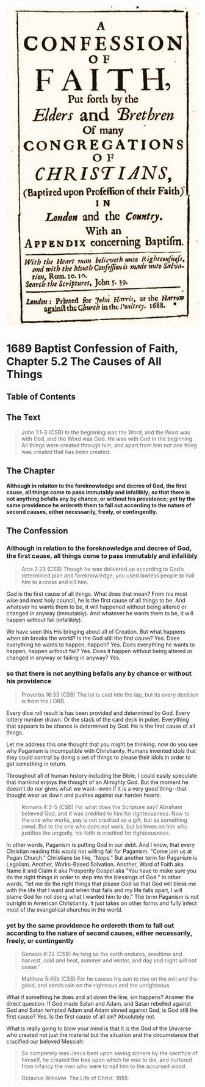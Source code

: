 <img class="intro-right" src="../images/art-1689.png">

# 1689 Baptist Confession of Faith, Chapter 5.2 The Causes of All Things

## Table of Contents

<!-- toc -->

## The Text

>John 1:1-3 (CSB) In the beginning was the Word, and the Word was with God, and the Word was God. He was with God in the beginning. All things were created through him, and apart from him not one thing was created that has been created.

## The Chapter

**Although in relation to the foreknowledge and decree of God, the first cause, all things come to pass immutably and infallibly; so that there is not anything befalls any by chance, or without his providence; yet by the same providence he ordereth them to fall out according to the nature of second causes, either necessarily, freely, or contingently.**

## The Confession

### Although in relation to the foreknowledge and decree of God, the first cause, all things come to pass immutably and infallibly

>Acts 2:23 (CSB) Though he was delivered up according to God’s determined plan and foreknowledge, you used lawless people to nail him to a cross and kill him.

God is the first cause of all things. What does that mean? From his most wise and most holy council, he is the first cause of all things to be. And whatever he wants them to be, it will happened without being altered or changed in anyway (immutably). And whatever he wants them to be, it will happen without fail (infallibly).

We have seen this His bringing about all of Creation. But what happens when sin breaks the world? Is the God still the first cause? Yes. Does everything he wants to happen, happen? Yes. Does everything he wants to happen, happen without fail? Yes. Does it happen without being altered or changed in anyway or failing in anyway? Yes.

### so that there is not anything befalls any by chance or without his providence

>Proverbs 16:33 (CSB) The lot is cast into the lap, but its every decision is from the LORD.

Every dice roll result is has been provided and determined by God. Every lottery number drawn. Or the stack of the card deck in poker. Everything that appears to be chance is determined by God. He is the first cause of all things.

Let me address this one thought that you might be thinking: now do you see why Paganism is incompatible with Christianity. Humans invented idols that they could control by doing a set of things to please their idols in order to get something in return.

Throughout all of human history including the Bible, I could easily speculate that mankind enjoys the thought of an Almighty God. But the moment he doesn't do nor gives what we want--even if it is a very good thing--that thought wear us down and pushes against our harden hearts.

>Romans 4:3–5 (CSB) For what does the Scripture say? Abraham believed God, and it was credited to him for righteousness. Now to the one who works, pay is not credited as a gift, but as something owed. But to the one who does not work, but believes on him who justifies the ungodly, his faith is credited for righteousness.

In other words, Paganism is putting God in our debt. And I know, that every Christian reading this would not willing fall for Paganism. "Come join us at Pagan Church." Christians be like, "Nope." But another term for Paganism is Legalism. Another, Works-Based Salvation. Another, Word of Faith aka Name it and Claim it aka Prosperity Gospel aka "You have to make sure you do the right things in order to step into the blessings of God." In other words, "let me do the right things that please God so that God will bless me with the life that I want and when that fails and my life falls apart, I will blame God for not doing what I wanted him to do." The term Paganism is not outright in American Christianity. It just takes on other forms and fully infect most of the evangelical churches in the world.

### yet by the same providence he ordereth them to fall out according to the nature of second causes, either necessarily, freely, or contingently

>Genesis 8:22 (CSB) As long as the earth endures, seedtime and harvest, cold and heat, summer and winter, and day and night will not cease.”

>Matthew 5:45b (CSB) For he causes his sun to rise on the evil and the good, and sends rain on the righteous and the unrighteous.

What if something he does and all down the line, sin happens? Answer the direct question: If God made Satan and Adam, and Satan rebelled against God and Satan tempted Adam and Adam sinned against God, is God still the first cause? Yes. Is the first cause of all sin? Absolutely not.

What is really going to blow your mind is that it is the God of the Universe who created not just the material but the situation and the circumstance that crucified our beloved Messiah:

>So completely was Jesus bent upon saving sinners by the sacrifice of himself, he created the tree upon which he was to die, and nurtured from infancy the men who were to nail him to the accursed wood.
>
>Octavius Winslow. The Life of Christ. 1855.
